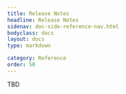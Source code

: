 ```yaml
---
title: Release Notes
headline: Release Notes
sidenav: doc-side-reference-nav.html
bodyclass: docs
layout: docs
type: markdown

category: Reference
order: 50
---
```


TBD

